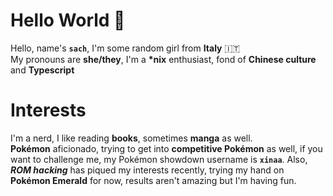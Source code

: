 # Hello World 👋 
Hello, name's **`sach`**, I'm some random girl from **Italy** 🇮🇹  
My pronouns are **she/they**, I'm a **\*nix** enthusiast, fond of **Chinese culture** and  **Typescript**

# Interests
I'm a nerd, I like reading **books**, sometimes **manga** as well.  
**Pokémon** aficionado, trying to get into **competitive Pokémon** as well, if you want to challenge me, my Pokémon showdown username is **`xinaa`**. Also, ***ROM hacking*** has piqued my interests recently, trying my hand on **Pokémon Emerald** for now, results aren't amazing but I'm having fun.
